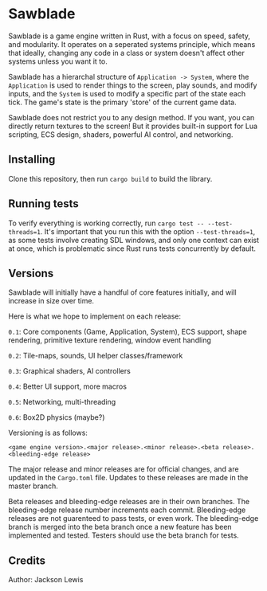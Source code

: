 # Sawblade

Sawblade is a game engine written in Rust, with a focus on speed, safety, and modularity. It operates on a seperated systems principle, which means that ideally, changing any code in a class or system doesn't affect other systems unless you want it to.

Sawblade has a hierarchal structure of `Application -> System`, where the `Application` is used to render things to the screen,
play sounds, and modify inputs, and the `System` is used to modify a specific part of the state each tick. The game's state is
the primary 'store' of the current game data.

Sawblade does not restrict you to any design method. If you want, you can directly return textures to the screen! But it provides built-in support for Lua scripting, ECS design, shaders, powerful AI control, and networking.

## Installing
Clone this repository, then run `cargo build` to build the library.

## Running tests
To verify everything is working correctly, run `cargo test -- --test-threads=1`. It's
important that you run this with the option `--test-threads=1`, as some tests involve creating
SDL windows, and only one context can exist at once, which is problematic
since Rust runs tests concurrently by default.

## Versions
Sawblade will initially have a handful of core features initially, and
will increase in size over time.

Here is what we hope to implement on each release:

`0.1`: Core components (Game, Application, System), ECS support, shape rendering, primitive texture rendering, window event handling

`0.2`: Tile-maps, sounds, UI helper classes/framework

`0.3`: Graphical shaders, AI controllers

`0.4`: Better UI support, more macros

`0.5`: Networking, multi-threading

`0.6`: Box2D physics (maybe?)

Versioning is as follows:

`<game engine version>.<major release>.<minor release>.<beta release>.<bleeding-edge release>`

The major release and minor releases are for official changes, and are updated in the `Cargo.toml` file. Updates
to these releases are made in the master branch.

Beta releases and bleeding-edge releases are in their own branches. The bleeding-edge release
number increments each commit. Bleeding-edge releases are not guarenteed to pass tests,
or even work. The bleeding-edge branch is merged into the beta branch once a new feature has been
implemented and tested. Testers should use the beta branch for tests.
## Credits
Author: Jackson Lewis
